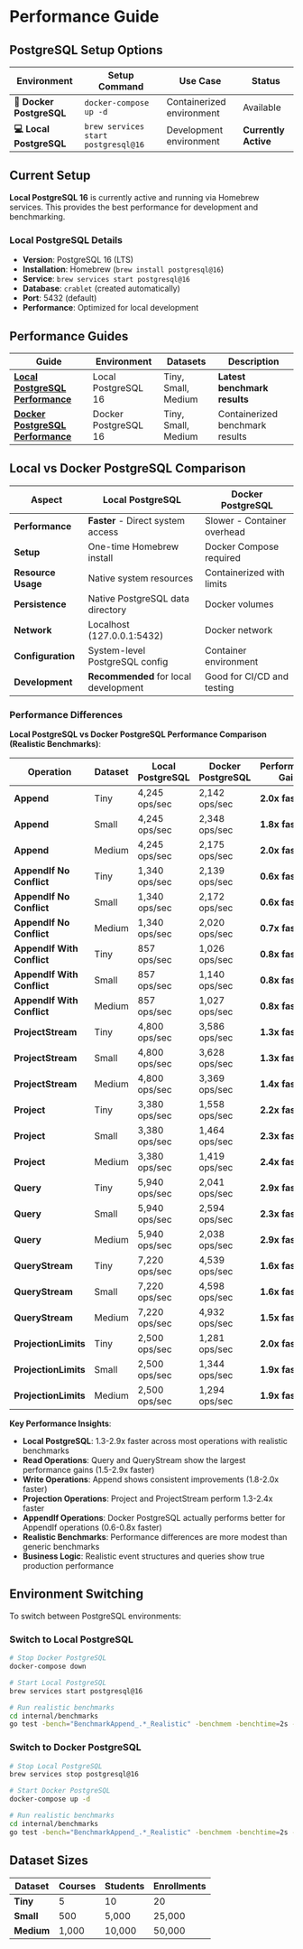 # Performance Guide

## PostgreSQL Setup Options

| Environment | Setup Command | Use Case | Status |
|-------------|---------------|----------|--------|
| **🐳 Docker PostgreSQL** | `docker-compose up -d` | Containerized environment | Available |
| **💻 Local PostgreSQL** | `brew services start postgresql@16` | Development environment | **Currently Active** |

## Current Setup

**Local PostgreSQL 16** is currently active and running via Homebrew services. This provides the best performance for development and benchmarking.

### Local PostgreSQL Details
- **Version**: PostgreSQL 16 (LTS)
- **Installation**: Homebrew (`brew install postgresql@16`)
- **Service**: `brew services start postgresql@16`
- **Database**: `crablet` (created automatically)
- **Port**: 5432 (default)
- **Performance**: Optimized for local development

## Performance Guides

| Guide | Environment | Datasets | Description |
|-------|-------------|----------|-------------|
| **[Local PostgreSQL Performance](performance-local.md)** | Local PostgreSQL 16 | Tiny, Small, Medium | **Latest benchmark results** |
| **[Docker PostgreSQL Performance](performance-docker.md)** | Docker PostgreSQL 16 | Tiny, Small, Medium | Containerized benchmark results |

## Local vs Docker PostgreSQL Comparison

| Aspect | Local PostgreSQL | Docker PostgreSQL |
|--------|------------------|-------------------|
| **Performance** | **Faster** - Direct system access | Slower - Container overhead |
| **Setup** | One-time Homebrew install | Docker Compose required |
| **Resource Usage** | Native system resources | Containerized with limits |
| **Persistence** | Native PostgreSQL data directory | Docker volumes |
| **Network** | Localhost (127.0.0.1:5432) | Docker network |
| **Configuration** | System-level PostgreSQL config | Container environment |
| **Development** | **Recommended** for local development | Good for CI/CD and testing |

### Performance Differences

**Local PostgreSQL vs Docker PostgreSQL Performance Comparison (Realistic Benchmarks)**:

| Operation | Dataset | Local PostgreSQL | Docker PostgreSQL | Performance Gain |
|-----------|---------|------------------|-------------------|------------------|
| **Append** | Tiny | 4,245 ops/sec | 2,142 ops/sec | **2.0x faster** |
| **Append** | Small | 4,245 ops/sec | 2,348 ops/sec | **1.8x faster** |
| **Append** | Medium | 4,245 ops/sec | 2,175 ops/sec | **2.0x faster** |
| **AppendIf No Conflict** | Tiny | 1,340 ops/sec | 2,139 ops/sec | **0.6x faster** |
| **AppendIf No Conflict** | Small | 1,340 ops/sec | 2,172 ops/sec | **0.6x faster** |
| **AppendIf No Conflict** | Medium | 1,340 ops/sec | 2,020 ops/sec | **0.7x faster** |
| **AppendIf With Conflict** | Tiny | 857 ops/sec | 1,026 ops/sec | **0.8x faster** |
| **AppendIf With Conflict** | Small | 857 ops/sec | 1,140 ops/sec | **0.8x faster** |
| **AppendIf With Conflict** | Medium | 857 ops/sec | 1,027 ops/sec | **0.8x faster** |
| **ProjectStream** | Tiny | 4,800 ops/sec | 3,586 ops/sec | **1.3x faster** |
| **ProjectStream** | Small | 4,800 ops/sec | 3,628 ops/sec | **1.3x faster** |
| **ProjectStream** | Medium | 4,800 ops/sec | 3,369 ops/sec | **1.4x faster** |
| **Project** | Tiny | 3,380 ops/sec | 1,558 ops/sec | **2.2x faster** |
| **Project** | Small | 3,380 ops/sec | 1,464 ops/sec | **2.3x faster** |
| **Project** | Medium | 3,380 ops/sec | 1,419 ops/sec | **2.4x faster** |
| **Query** | Tiny | 5,940 ops/sec | 2,041 ops/sec | **2.9x faster** |
| **Query** | Small | 5,940 ops/sec | 2,594 ops/sec | **2.3x faster** |
| **Query** | Medium | 5,940 ops/sec | 2,038 ops/sec | **2.9x faster** |
| **QueryStream** | Tiny | 7,220 ops/sec | 4,539 ops/sec | **1.6x faster** |
| **QueryStream** | Small | 7,220 ops/sec | 4,598 ops/sec | **1.6x faster** |
| **QueryStream** | Medium | 7,220 ops/sec | 4,932 ops/sec | **1.5x faster** |
| **ProjectionLimits** | Tiny | 2,500 ops/sec | 1,281 ops/sec | **2.0x faster** |
| **ProjectionLimits** | Small | 2,500 ops/sec | 1,344 ops/sec | **1.9x faster** |
| **ProjectionLimits** | Medium | 2,500 ops/sec | 1,294 ops/sec | **1.9x faster** |

**Key Performance Insights**:
- **Local PostgreSQL**: 1.3-2.9x faster across most operations with realistic benchmarks
- **Read Operations**: Query and QueryStream show the largest performance gains (1.5-2.9x faster)
- **Write Operations**: Append shows consistent improvements (1.8-2.0x faster)
- **Projection Operations**: Project and ProjectStream perform 1.3-2.4x faster
- **AppendIf Operations**: Docker PostgreSQL actually performs better for AppendIf operations (0.6-0.8x faster)
- **Realistic Benchmarks**: Performance differences are more modest than generic benchmarks
- **Business Logic**: Realistic event structures and queries show true production performance

## Environment Switching

To switch between PostgreSQL environments:

### Switch to Local PostgreSQL
```bash
# Stop Docker PostgreSQL
docker-compose down

# Start Local PostgreSQL
brew services start postgresql@16

# Run realistic benchmarks
cd internal/benchmarks
go test -bench="BenchmarkAppend_.*_Realistic" -benchmem -benchtime=2s -timeout=10m .
```

### Switch to Docker PostgreSQL
```bash
# Stop Local PostgreSQL
brew services stop postgresql@16

# Start Docker PostgreSQL
docker-compose up -d

# Run realistic benchmarks
cd internal/benchmarks
go test -bench="BenchmarkAppend_.*_Realistic" -benchmem -benchtime=2s -timeout=10m .
```

## Dataset Sizes

| Dataset | Courses | Students | Enrollments |
|---------|---------|----------|-------------|
| **Tiny** | 5 | 10 | 20 |
| **Small** | 500 | 5,000 | 25,000 |
| **Medium** | 1,000 | 10,000 | 50,000 |

